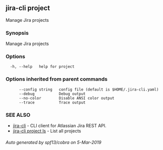 ## jira-cli project

Manage Jira projects

### Synopsis

Manage Jira projects

### Options

```
  -h, --help   help for project
```

### Options inherited from parent commands

```
      --config string   config file (default is $HOME/.jira-cli.yaml)
      --debug           Debug output
      --no-color        Disable ANSI color output
      --trace           Trace output
```

### SEE ALSO

* [jira-cli](jira-cli.md)	 - CLI client for Atlassian Jira REST API.
* [jira-cli project ls](jira-cli_project_ls.md)	 - List all projects

###### Auto generated by spf13/cobra on 5-Mar-2019
